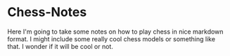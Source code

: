 # Chess-Notes
Here I'm going to take some notes on how to play chess in nice markdown format.
I might include some really cool chess models or something like that.
I wonder if it will be cool or not.
